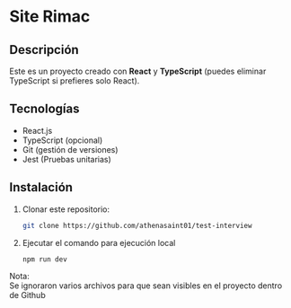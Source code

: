 # Site Rimac

## Descripción

Este es un proyecto creado con **React** y **TypeScript** (puedes eliminar TypeScript si prefieres solo React).

## Tecnologías

- React.js
- TypeScript (opcional)
- Git (gestión de versiones)
- Jest (Pruebas unitarias)

## Instalación

1. Clonar este repositorio:
   ```bash
   git clone https://github.com/athenasaint01/test-interview
   ```
2. Ejecutar el comando para ejecución local
   ```bash
   npm run dev
   ```

Nota: <br>
Se ignoraron varios archivos para que sean visibles en el proyecto dentro de Github